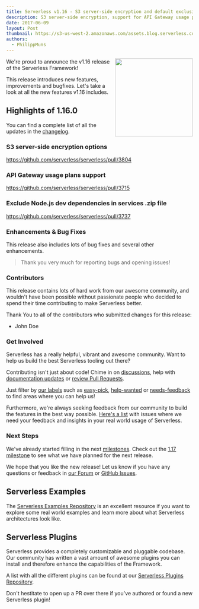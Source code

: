 ```yaml
---
title: Serverless v1.16 - S3 server-side encryption and default exclusion of Node.js dev dependencies added
description: S3 server-side encryption, support for API Gateway usage plans, default excludion of Node.js dev dependencies and more in the Serverless Framework v1.16 release.
date: 2017-06-09
layout: Post
thumbnail: https://s3-us-west-2.amazonaws.com/assets.blog.serverless.com/framework-v116.png
authors:
  - PhilippMuns
---
```


<img align="right" src="https://s3-us-west-2.amazonaws.com/assets.blog.serverless.com/framework-v116.png" width="210px" >

We're proud to announce the v1.16 release of the Serverless Framework!

This release introduces new features, improvements and bugfixes. Let's take a look at all the new features v1.16 includes.

## Highlights of 1.16.0

You can find a complete list of all the updates in the [changelog](https://github.com/serverless/serverless/blob/master/CHANGELOG.md).

### S3 server-side encryption options

https://github.com/serverless/serverless/pull/3804

### API Gateway usage plans support

https://github.com/serverless/serverless/pull/3715

### Exclude Node.js dev dependencies in services .zip file

https://github.com/serverless/serverless/pull/3737

### Enhancements & Bug Fixes

This release also includes lots of bug fixes and several other enhancements.

> Thank you very much for reporting bugs and opening issues!

### Contributors 

This release contains lots of hard work from our awesome community, and wouldn't have been possible without passionate people who decided to spend their time contributing to make Serverless better.

Thank You to all of the contributors who submitted changes for this release:

- John Doe

### Get Involved

Serverless has a really helpful, vibrant and awesome community. Want to help us build the best Serverless tooling out there?

Contributing isn't just about code! Chime in on [discussions](https://github.com/serverless/serverless/labels/stage%2Fneeds-feedback), help with [documentation updates](https://github.com/serverless/serverless/labels/kind%2Fdocs) or [review Pull Requests](https://github.com/serverless/serverless/pulls).

Just filter by [our labels](https://github.com/serverless/serverless/labels) such as [easy-pick](https://github.com/serverless/serverless/issues?q=is%3Aopen+is%3Aissue+label%3Astatus%2Feasy-pick), [help-wanted](https://github.com/serverless/serverless/issues?q=is%3Aopen+is%3Aissue+label%3Astatus%2Fhelp-wanted) or [needs-feedback](https://github.com/serverless/serverless/labels/stage%2Fneeds-feedback) to find areas where you can help us!

Furthermore, we're always seeking feedback from our community to build the features in the best way possible. [Here's a list](https://github.com/serverless/serverless/labels/stage%2Fneeds-feedback) with issues where we need your feedback and insights in your real world usage of Serverless.

### Next Steps

We've already started filling in the next [milestones](https://github.com/serverless/serverless/milestones). Check out the [1.17 milestone](https://github.com/serverless/serverless/milestone/32) to see what we have planned for the next release.

We hope that you like the new release! Let us know if you have any questions or feedback in [our Forum](http://forum.serverless.com/) or [GitHub Issues](https://github.com/serverless/serverless/issues).

## Serverless Examples

The [Serverless Examples Repository](https://github.com/serverless/examples) is an excellent resource if you want to explore some real world examples and learn more about what Serverless architectures look like.

## Serverless Plugins

Serverless provides a completely customizable and pluggable codebase. Our community has written a vast amount of awesome plugins you can install and therefore enhance the capabilities of the Framework.

A list with all the different plugins can be found at our [Serverless Plugins Repository](https://github.com/serverless/plugins).

Don't hestitate to open up a PR over there if you've authored or found a new Serverless plugin!
